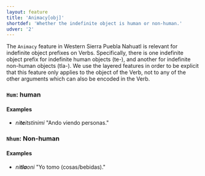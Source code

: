 ```yaml
---
layout: feature
title: 'Animacy[obj]'
shortdef: 'Whether the indefinite object is human or non-human.'
udver: '2'
---
```


The `Animacy` feature in Western Sierra Puebla Nahuatl is relevant for indefinite object prefixes on Verbs. Specifically, there is one indefinite object prefix for indefinite human objects (te-), and another for indefinite non-human objects (tla-). We use the layered features in order to be explicit that this feature only applies to the object of the Verb, not to any of the other arguments which can also be encoded in the Verb.

### <a name="Hum">`Hum`</a>: human

#### Examples

* _ni<b>te</b>itstinimi_ "Ando viendo personas."

### <a name="Nhum">`Nhum`</a>: Non-human

#### Examples

* _ni<b>tla</b>oni_ "Yo tomo (cosas/bebidas)."


<!-- Interlanguage links updated Po 6. listopadu 2023, 21:41:35 CET -->

